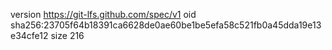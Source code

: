version https://git-lfs.github.com/spec/v1
oid sha256:23705f64b18391ca6628de0ae60be1be5efa58c521fb0a45dda19e13e34cfe12
size 216
